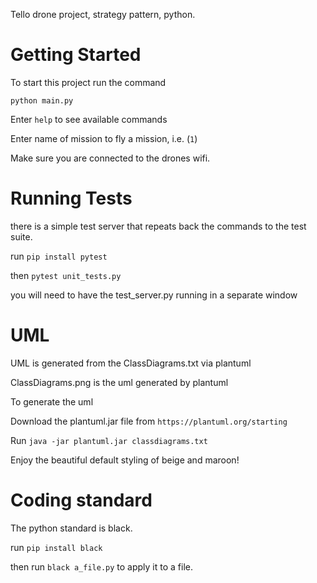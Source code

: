 
Tello drone project, strategy pattern, python.


# Getting Started 

To start this project run the command 

`python main.py`

Enter `help` to see available commands 

Enter name of mission to fly a mission, i.e. (`1`)

Make sure you are connected to the drones wifi.

# Running Tests

there is a simple test server that repeats back the commands to
the test suite.

run `pip install pytest`

then `pytest unit_tests.py`

you will need to have the test\_server.py running in a separate window

# UML 

UML is generated from the ClassDiagrams.txt via plantuml

ClassDiagrams.png is the uml generated by plantuml

To generate the uml

Download the plantuml.jar file from `https://plantuml.org/starting`

Run `java -jar plantuml.jar classdiagrams.txt`

Enjoy the beautiful default styling of beige and maroon!

# Coding standard

The python standard is black.

run `pip install black` 

then run `black a_file.py` to apply it to a file.
